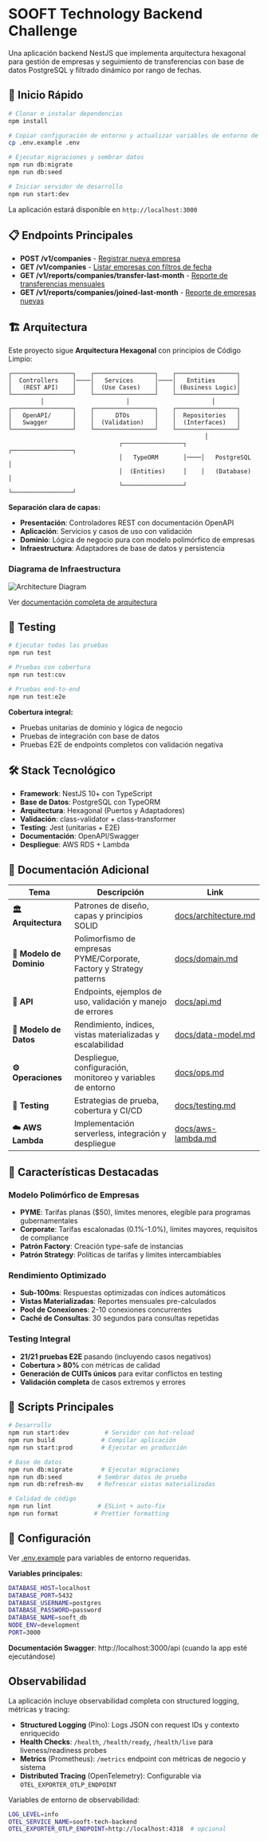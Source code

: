 # SOOFT Technology Backend Challenge

Una aplicación backend NestJS que implementa arquitectura hexagonal para gestión de empresas y seguimiento de transferencias con base de datos PostgreSQL y filtrado dinámico por rango de fechas.

## 🚀 Inicio Rápido

```bash
# Clonar e instalar dependencias
npm install

# Copiar configuración de entorno y actualizar variables de entorno de la DB
cp .env.example .env

# Ejecutar migraciones y sembrar datos
npm run db:migrate
npm run db:seed

# Iniciar servidor de desarrollo
npm run start:dev
```

La aplicación estará disponible en `http://localhost:3000`

## 📋 Endpoints Principales

- **POST /v1/companies** - [Registrar nueva empresa](docs/api.md#crear-empresa)
- **GET /v1/companies** - [Listar empresas con filtros de fecha](docs/api.md#obtener-empresas-con-filtros-combinados)
- **GET /v1/reports/companies/transfer-last-month** - [Reporte de transferencias mensuales](docs/api.md#obtener-reporte-de-transferencias-de-empresas-último-mes)
- **GET /v1/reports/companies/joined-last-month** - [Reporte de empresas nuevas](docs/api.md#obtener-reporte-de-empresas-unidas-último-mes)

## 🏗️ Arquitectura

Este proyecto sigue **Arquitectura Hexagonal** con principios de Código Limpio:

```
┌─────────────────┐    ┌─────────────────┐    ┌─────────────────┐
│  Controllers    │────│   Services      │────│   Entities      │
│   (REST API)    │    │  (Use Cases)    │    │ (Business Logic)│
└─────────────────┘    └─────────────────┘    └─────────────────┘
         │                       │                       │
┌─────────────────┐    ┌─────────────────┐    ┌─────────────────┐
│   OpenAPI/      │    │      DTOs       │    │  Repositories   │
│   Swagger       │    │  (Validation)   │    │  (Interfaces)   │
└─────────────────┘    └─────────────────┘    └─────────────────┘
                                                       │
                               ┌─────────────────┐    ┌─────────────────┐
                               │   TypeORM       │────│   PostgreSQL    │
                               │  (Entities)     │    │   (Database)    │
                               └─────────────────┘    └─────────────────┘
```

**Separación clara de capas:**
- **Presentación**: Controladores REST con documentación OpenAPI
- **Aplicación**: Servicios y casos de uso con validación
- **Dominio**: Lógica de negocio pura con modelo polimórfico de empresas
- **Infraestructura**: Adaptadores de base de datos y persistencia

### Diagrama de Infraestructura
![Architecture Diagram](docs/architecture.png)

Ver [documentación completa de arquitectura](docs/architecture.md)

## 🧪 Testing

```bash
# Ejecutar todas las pruebas
npm run test

# Pruebas con cobertura
npm run test:cov

# Pruebas end-to-end
npm run test:e2e
```

**Cobertura integral:**
- Pruebas unitarias de dominio y lógica de negocio
- Pruebas de integración con base de datos
- Pruebas E2E de endpoints completos con validación negativa

## 🛠️ Stack Tecnológico

- **Framework**: NestJS 10+ con TypeScript
- **Base de Datos**: PostgreSQL con TypeORM
- **Arquitectura**: Hexagonal (Puertos y Adaptadores)
- **Validación**: class-validator + class-transformer
- **Testing**: Jest (unitarias + E2E)
- **Documentación**: OpenAPI/Swagger
- **Despliegue**: AWS RDS + Lambda

## 📖 Documentación Adicional

| Tema | Descripción | Link |
|------|-------------|------|
| **🏛️ Arquitectura** | Patrones de diseño, capas y principios SOLID | [docs/architecture.md](docs/architecture.md) |
| **🏢 Modelo de Dominio** | Polimorfismo de empresas PYME/Corporate, Factory y Strategy patterns | [docs/domain.md](docs/domain.md) |
| **🔌 API** | Endpoints, ejemplos de uso, validación y manejo de errores | [docs/api.md](docs/api.md) |
| **💾 Modelo de Datos** | Rendimiento, índices, vistas materializadas y escalabilidad | [docs/data-model.md](docs/data-model.md) |
| **⚙️ Operaciones** | Despliegue, configuración, monitoreo y variables de entorno | [docs/ops.md](docs/ops.md) |
| **🧪 Testing** | Estrategias de prueba, cobertura y CI/CD | [docs/testing.md](docs/testing.md) |
| **☁️ AWS Lambda** | Implementación serverless, integración y despliegue | [docs/aws-lambda.md](docs/aws-lambda.md) |

## 🌟 Características Destacadas

### Modelo Polimórfico de Empresas
- **PYME**: Tarifas planas ($50), límites menores, elegible para programas gubernamentales
- **Corporate**: Tarifas escalonadas (0.1%-1.0%), límites mayores, requisitos de compliance
- **Patrón Factory**: Creación type-safe de instancias
- **Patrón Strategy**: Políticas de tarifas y límites intercambiables

### Rendimiento Optimizado
- **Sub-100ms**: Respuestas optimizadas con índices automáticos
- **Vistas Materializadas**: Reportes mensuales pre-calculados
- **Pool de Conexiones**: 2-10 conexiones concurrentes
- **Caché de Consultas**: 30 segundos para consultas repetidas

### Testing Integral
- **21/21 pruebas E2E** pasando (incluyendo casos negativos)
- **Cobertura > 80%** con métricas de calidad
- **Generación de CUITs únicos** para evitar conflictos en testing
- **Validación completa** de casos extremos y errores

## 📝 Scripts Principales

```bash
# Desarrollo
npm run start:dev          # Servidor con hot-reload
npm run build             # Compilar aplicación
npm run start:prod        # Ejecutar en producción

# Base de datos
npm run db:migrate        # Ejecutar migraciones
npm run db:seed          # Sembrar datos de prueba
npm run db:refresh-mv    # Refrescar vistas materializadas

# Calidad de código
npm run lint             # ESLint + auto-fix
npm run format          # Prettier formatting
```

## 🔧 Configuración

Ver [.env.example](.env.example) para variables de entorno requeridas.

**Variables principales:**
```bash
DATABASE_HOST=localhost
DATABASE_PORT=5432
DATABASE_USERNAME=postgres
DATABASE_PASSWORD=password
DATABASE_NAME=sooft_db
NODE_ENV=development
PORT=3000
```

**Documentación Swagger**: http://localhost:3000/api (cuando la app esté ejecutándose)

## Observabilidad

La aplicación incluye observabilidad completa con structured logging, métricas y tracing:

- **Structured Logging** (Pino): Logs JSON con request IDs y contexto enriquecido
- **Health Checks**: `/health`, `/health/ready`, `/health/live` para liveness/readiness probes  
- **Metrics** (Prometheus): `/metrics` endpoint con métricas de negocio y sistema
- **Distributed Tracing** (OpenTelemetry): Configurable via `OTEL_EXPORTER_OTLP_ENDPOINT`

Variables de entorno de observabilidad:
```bash
LOG_LEVEL=info
OTEL_SERVICE_NAME=sooft-tech-backend
OTEL_EXPORTER_OTLP_ENDPOINT=http://localhost:4318  # opcional
```